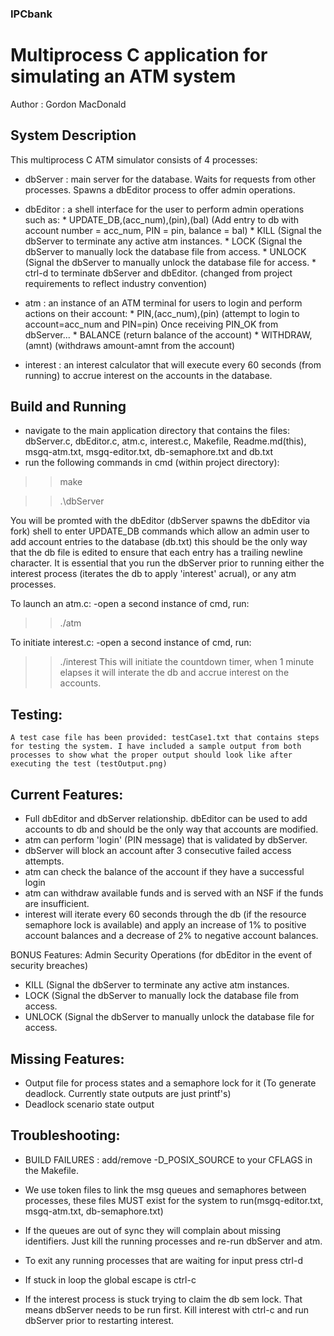 ### IPCbank
# Multiprocess C application for simulating an ATM system
Author : Gordon MacDonald

## System Description
This multiprocess C ATM simulator consists of 4 processes:

- dbServer : main server for the database. Waits for requests from other processes. Spawns a dbEditor process to offer admin operations.

- dbEditor : a shell interface for the user to perform admin operations such as:
		* UPDATE_DB,(acc_num),(pin),(bal) (Add entry to db with account number = acc_num, PIN = pin, balance = bal)
		* KILL (Signal the dbServer to terminate any active atm instances.
		* LOCK (Signal the dbServer to manually lock the database file from access.
		* UNLOCK (Signal the dbServer to manually unlock the database file for access.
		* ctrl-d to terminate dbServer and dbEditor. (changed from project requirements to reflect industry convention)
		
- atm : an instance of an ATM terminal for users to login and perform actions on their account:
		* PIN,(acc_num),(pin) (attempt to login to account=acc_num and PIN=pin)
		Once receiving PIN_OK from dbServer...
		* BALANCE (return balance of the account)
		* WITHDRAW,(amnt) (withdraws amount-amnt from the account)
		
- interest : an interest calculator that will execute every 60 seconds (from running) to accrue interest on the accounts in the database.
	
	
## Build and Running
- navigate to the main application directory that contains the files: dbServer.c, dbEditor.c, atm.c, interest.c, Makefile, Readme.md(this), msgq-atm.txt, msgq-editor.txt, db-semaphore.txt and db.txt
- run the following commands in cmd (within project directory):

>>make

>>.\dbServer

You will be promted with the dbEditor (dbServer spawns the dbEditor via fork) shell to enter UPDATE_DB commands which allow an admin user to add account entries to the database (db.txt) this should be the only way that the db file is edited to ensure that each entry has a trailing newline character. It is essential that you run the dbServer prior to running either the interest process (iterates the db to apply 'interest' acrual), or any atm processes.


To launch an atm.c:
-open a second instance of cmd, run:

>>./atm

To initiate interest.c:
-open a second instance of cmd, run:

>>./interest
This will initiate the countdown timer, when 1 minute elapses it will interate the db and accrue interest on the accounts.


## Testing:
	A test case file has been provided: testCase1.txt that contains steps for testing the system. I have included a sample output from both processes to show what the proper output should look like after executing the test (testOutput.png)

## Current Features:
- Full dbEditor and dbServer relationship. dbEditor can be used to add accounts to db and should be the only way that accounts are modified.
- atm can perform 'login' (PIN message) that is validated by dbServer.
- dbServer will block an account after 3 consecutive failed access attempts.
- atm can check the balance of the account if they have a successful login
- atm can withdraw available funds and is served with an NSF if the funds are insufficient.
- interest will iterate every 60 seconds through the db (if the resource semaphore lock is available) and apply an increase of 1% to positive account balances and a decrease of 2% to negative account balances.
	
BONUS Features: Admin Security Operations (for dbEditor in the event of security breaches)
- KILL (Signal the dbServer to terminate any active atm instances.
- LOCK (Signal the dbServer to manually lock the database file from access.
- UNLOCK (Signal the dbServer to manually unlock the database file for access. 
	

## Missing Features:
- Output file for process states and a semaphore lock for it (To generate deadlock. Currently state outputs are just printf's)
- Deadlock scenario state output

	

## Troubleshooting:
- BUILD FAILURES : add/remove -D_POSIX_SOURCE to your CFLAGS in the Makefile.

- We use token files to link the msg queues and semaphores between processes, these files MUST exist for the system to run(msgq-editor.txt, msgq-atm.txt, db-semaphore.txt)
- If the queues are out of sync they will complain about missing identifiers. Just kill the running processes and re-run dbServer and atm.
- To exit any running processes that are waiting for input press ctrl-d
- If stuck in loop the global escape is ctrl-c
- If the interest process is stuck trying to claim the db sem lock. That means dbServer needs to be run first. Kill interest with ctrl-c and run dbServer prior to restarting interest.


